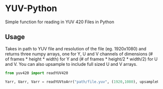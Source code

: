 # YUV-Python
Simple function for reading in YUV 420 Files in Python

## Usage
Takes in path to YUV file and resolution of the file (eg. 1920x1080) and returns three numpy arrays, one for Y, U and V channels of dimensions (# of frames * height * width) for Y and (# of frames * height/2 * width/2) for U and V. You can also upsample to include full sized U and V arrays.


```python
from yuv420 import readYUV420

Yarr, Uarr, Varr = readYUVtoArr("path/file.yuv", (1920,1080), upsampleUV=True)
```

